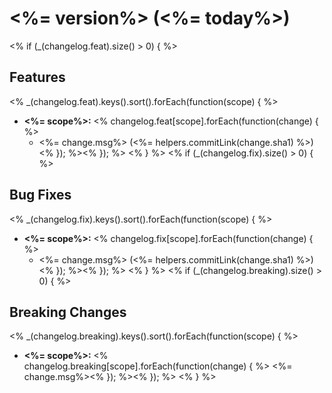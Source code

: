 # <%= version%> (<%= today%>)
<% if (_(changelog.feat).size() > 0) { %>
## Features
<% _(changelog.feat).keys().sort().forEach(function(scope) { %>
- **<%= scope%>:** <% changelog.feat[scope].forEach(function(change) { %>
  - <%= change.msg%> (<%= helpers.commitLink(change.sha1) %>)  <% }); %><% }); %> <% } %>
<% if (_(changelog.fix).size() > 0) { %>
## Bug Fixes
<% _(changelog.fix).keys().sort().forEach(function(scope) { %>
- **<%= scope%>:** <% changelog.fix[scope].forEach(function(change) { %>
  - <%= change.msg%> (<%= helpers.commitLink(change.sha1) %>)  <% }); %><% }); %> <% } %>
<% if (_(changelog.breaking).size() > 0) { %>
## Breaking Changes
<% _(changelog.breaking).keys().sort().forEach(function(scope) { %>
- **<%= scope%>:** <% changelog.breaking[scope].forEach(function(change) { %>
<%= change.msg%><% }); %><% }); %> <% } %>